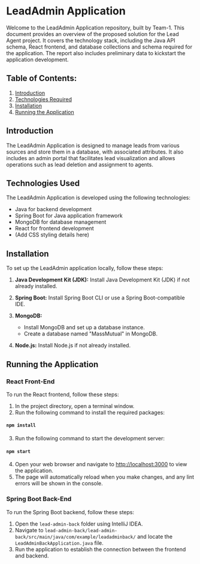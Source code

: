 # LeadAdmin Application

Welcome to the LeadAdmin Application repository, built by Team-1. This document provides an overview of the proposed solution for the Lead Agent project. It covers the technology stack, including the Java API schema, React frontend, and database collections and schema required for the application. The report also includes preliminary data to kickstart the application development.

## Table of Contents:

1. [Introduction](#introduction)
2. [Technologies Required](#technologies-required)
3. [Installation](#installation)
4. [Running the Application](#running-the-application)

## Introduction

The LeadAdmin Application is designed to manage leads from various sources and store them in a database, with associated attributes. It also includes an admin portal that facilitates lead visualization and allows operations such as lead deletion and assignment to agents.

## Technologies Used

The LeadAdmin Application is developed using the following technologies:

- Java for backend development
- Spring Boot for Java application framework
- MongoDB for database management
- React for frontend development
- (Add CSS styling details here)

## Installation

To set up the LeadAdmin application locally, follow these steps:

1. **Java Development Kit (JDK):**
   Install Java Development Kit (JDK) if not already installed.

2. **Spring Boot:**
   Install Spring Boot CLI or use a Spring Boot-compatible IDE.

3. **MongoDB:**

   - Install MongoDB and set up a database instance.
   - Create a database named "MassMutual" in MongoDB.

4. **Node.js:**
   Install Node.js if not already installed.

## Running the Application

### React Front-End

To run the React frontend, follow these steps:

1. In the project directory, open a terminal window.
2. Run the following command to install the required packages:
#### `npm install`
3. Run the following command to start the development server: 
#### `npm start`
4. Open your web browser and navigate to [http://localhost:3000](http://localhost:3000) to view the application.
5. The page will automatically reload when you make changes, and any lint errors will be shown in the console.

### Spring Boot Back-End

To run the Spring Boot backend, follow these steps:

1. Open the `lead-admin-back` folder using IntelliJ IDEA.
2. Navigate to `lead-admin-back/lead-admin-back/src/main/java/com/example/leadadminback/` and locate the `LeadAdminBackApplication.java` file.
3. Run the application to establish the connection between the frontend and backend.
